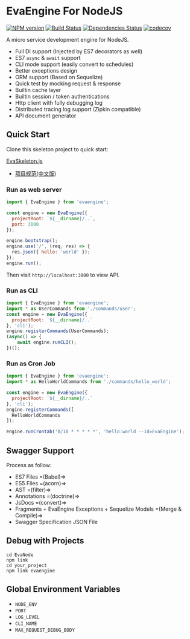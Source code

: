 # EvaEngine For NodeJS

[![NPM version](https://img.shields.io/npm/v/evaengine.svg?style=flat-square)](http://badge.fury.io/js/evaengine)
[![Build Status](https://travis-ci.org/EvaEngine/EvaEngine.js.svg?branch=master)](https://travis-ci.org/EvaEngine/EvaEngine.js)
[![Dependencies Status](https://david-dm.org/EvaEngine/EvaEngine.js.svg)](https://david-dm.org/EvaEngine/EvaEngine.js)
[![codecov](https://codecov.io/gh/EvaEngine/EvaEngine.js/branch/master/graph/badge.svg)](https://codecov.io/gh/EvaEngine/EvaEngine.js)

A micro service development engine for NodeJS.

- Full DI support (Injected by ES7 decorators as well)
- ES7 `async` & `await` support
- CLI mode support (easily convert to schedules)
- Better exceptions design
- ORM support (Based on Sequelize)
- Quick test by mocking request & response
- Builtin cache layer
- Builtin session / token authentications
- Http client with fully debugging log
- Distributed tracing log support (Zipkin compatible)
- API document generator


## Quick Start

Clone this skeleton project to quick start:

[EvaSkeleton.js](https://github.com/EvaEngine/EvaSkeleton.js)

- [项目规范(中文版)](docs/new_project_guide.md)

### Run as web server

``` js
import { EvaEngine } from 'evaengine';

const engine = new EvaEngine({
  projectRoot: `${__dirname}/..`,
  port: 3000
});

engine.bootstrap();
engine.use('/', (req, res) => {
  res.json({ hello: 'world' });
});
engine.run();
```

Then visit `http://localhost:3000` to view API.

### Run as CLI

``` js
import { EvaEngine } from 'evaengine';
import * as UserCommands from './commands/user';
const engine = new EvaEngine({
  projectRoot: `${__dirname}/..`
}, 'cli');
engine.registerCommands(UserCommands);
(async() => {
    await engine.runCLI();
})();
```

### Run as Cron Job

``` js
import { EvaEngine } from 'evaengine';
import * as HelloWorldCommands from './commands/hello_world';

const engine = new EvaEngine({
  projectRoot: `${__dirname}/..`
}, 'cli');
engine.registerCommands([
  HelloWorldCommands
]);

engine.runCrontab('0/10 * * * * *', 'hello:world --id=EvaEngine');
```

## Swagger Support

Process as follow:

- ES7 Files =(Babel)=> 
- ES5 Files =(acorn)=> 
- AST =(filter)=> 
- Annotations =(doctrine)=>
- JsDocs =(convert)=> 
- Fragments + EvaEngine Exceptions + Sequelize Models =(Merge & Compile)=>
- Swagger Specification JSON File


## Debug with Projects

```
cd EvaNode
npm link
cd your_project
npm link evaengine
```

## Global Environment Variables

- `NODE_ENV`
- `PORT`
- `LOG_LEVEL`
- `CLI_NAME`
- `MAX_REQUEST_DEBUG_BODY`
